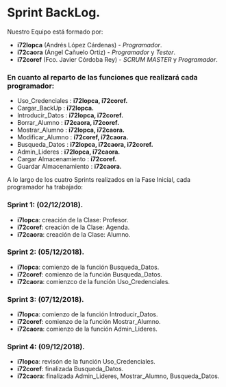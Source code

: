 # Sprint BackLog.

Nuestro Equipo está formado por:
- **i72lopca** (Andrés López Cárdenas) - _Programador_.
- **i72caora** (Ángel Cañuelo Ortiz) - _Programador_ y _Tester_.
- **i72coref** (Fco. Javier Córdoba Rey) - _SCRUM MASTER_  y _Programador_.

### En cuanto al reparto de las funciones que realizará cada programador:

- Uso_Credenciales : **i72lopca, i72coref.**
- Cargar_BackUp : **i72lopca.**
- Introducir_Datos : **i72lopca, i72coref.**
- Borrar_Alumno : **i72caora, i72coref.**
- Mostrar_Alumno : **i72lopca, i72caora.**
- Modificar_Alumno : **i72coref, i72caora.**
- Busqueda_Datos : **i72lopca, i72caora, i72coref.**
- Admin_Lideres : **i72lopca, i72caora.**
- Cargar Almacenamiento : **i72coref.**
- Guardar Almacenamiento : **i72caora.**

A lo largo de los cuatro Sprints realizados en la Fase Inicial, cada programador ha trabajado:

### Sprint 1: (02/12/2018).

 - **i7lopca**: creación de la Clase: Profesor.
 - **i72coref**: creación de la Clase: Agenda.
 - **i72caora**: creación de la Clase: Alumno.

### Sprint 2: (05/12/2018).

 - **i7lopca**: comienzo de la función Busqueda_Datos.
 - **i72coref**: comienzo de la función Busqueda_Datos.
 - **i72caora**: comienzco de la función Uso_Credenciales.
 
### Sprint 3: (07/12/2018). 

 - **i7lopca**: comienzo de la función Introducir_Datos.
 - **i72coref**: comienzo de la función Mostrar_Alumno.
 - **i72caora**: comienzo de la función Admin_Lideres.

### Sprint 4: (09/12/2018).

 - **i7lopca**: revisón de la función Uso_Credenciales.
 - **i72coref**: finalizada Busqueda_Datos.
 - **i72caora**: finalizada Admin_Lideres, Mostrar_Alumno, Busqueda_Datos.
